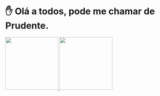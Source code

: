 <h1> ✋ Olá a todos, pode me chamar de Prudente.</h1>

<div>
  <a href="https://github.com/MatheusPrudente">
  <img height="165em"  src="https://github-readme-stats.vercel.app/api?username=MatheusPrudente&show_icons=true&include_all_commits=true&count_private=true"style="max width: 100%;">
  <img height="165em" src="https://github-readme-stats.vercel.app/api/top-langs/?username=MatheusPrudente&langs_count=6&layout=compact" style="max-width: 100%;">
</div>
